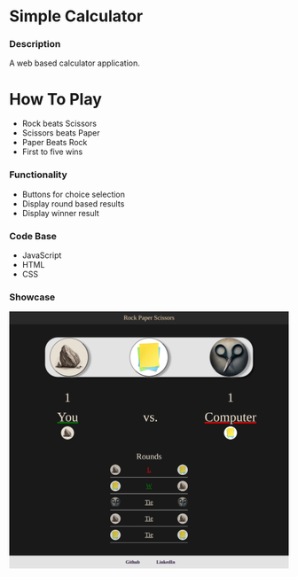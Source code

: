 # Simple Calculator

### Description
A web based calculator application.

# How To Play
* Rock beats Scissors
* Scissors beats Paper
* Paper Beats Rock
* First to five wins

### Functionality
* Buttons for choice selection
* Display round based results
* Display winner result

### Code Base
* JavaScript
* HTML
* CSS


### Showcase 
![](./images/showcase/win-lose-tie.png "display results")

